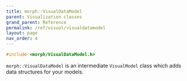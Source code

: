 ```yaml
---
title: morph::VisualDataModel
parent: Visualization classes
grand_parent: Reference
permalink: /ref/visual/visualdatamodel
layout: page
nav_order: 4
---
```

```c++
#include <morph/VisualDataModel.h>
```
`morph::VisualDataModel` is an intermediate `VisualModel` class which adds data structures for your models.